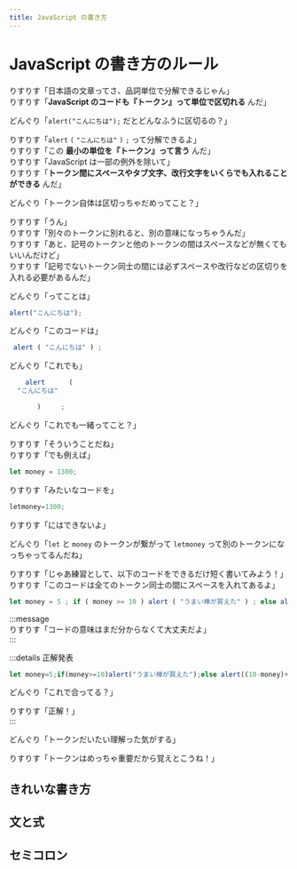 ```yaml
---
title: JavaScript の書き方
---
```


# JavaScript の書き方のルール

りすりす「日本語の文章ってさ、品詞単位で分解できるじゃん」  
りすりす「**JavaScript のコードも『トークン』って単位で区切れる** んだ」

どんぐり「`alert("こんにちは");` だとどんなふうに区切るの？」

りすりす「`alert` `(` `"こんにちは"` `)` `;` って分解できるよ」  
りすりす「この **最小の単位を『トークン』って言う** んだ」  
りすりす「JavaScript は一部の例外を除いて」  
りすりす「**トークン間にスペースやタブ文字、改行文字をいくらでも入れることができる** んだ」

どんぐり「トークン自体は区切っちゃだめってこと？」

りすりす「うん」  
りすりす「別々のトークンに別れると、別の意味になっちゃうんだ」  
りすりす「あと、記号のトークンと他のトークンの間はスペースなどが無くてもいいんだけど」  
りすりす「記号でないトークン同士の間には必ずスペースや改行などの区切りを入れる必要があるんだ」

どんぐり「ってことは」

```js
alert("こんにちは");
```

どんぐり「このコードは」

```js
 alert ( "こんにちは" ) ;
```

どんぐり「これでも」

```js
    alert      (
  "こんにちは"

       )     ;
```

どんぐり「これでも一緒ってこと？」

りすりす「そういうことだね」  
りすりす「でも例えば」

```js
let money = 1300;
```

りすりす「みたいなコードを」

```js
letmoney=1300;
```

りすりす「にはできないよ」

どんぐり「`let` と `money` のトークンが繋がって `letmoney` って別のトークンになっちゃってるんだね」

りすりす「じゃあ練習として、以下のコードをできるだけ短く書いてみよう！」  
りすりす「このコードは全てのトークン同士の間にスペースを入れてあるよ」

```js
let money = 5 ; if ( money >= 10 ) alert ( "うまい棒が買えた" ) ; else alert ( ( 10 - money ) + "円足りない" ) ;
```

:::message  
りすりす「コードの意味はまだ分からなくて大丈夫だよ」  
:::

:::details 正解発表
```js
let money=5;if(money>=10)alert("うまい棒が買えた");else alert((10-money)+"円足りない");
```

どんぐり「これで合ってる？」

りすりす「正解！」  
:::

どんぐり「トークンだいたい理解った気がする」

りすりす「トークンはめっちゃ重要だから覚えとこうね！」

## きれいな書き方

<!--
いくらトークン同士の間にスペースをいくつ入れても大丈夫だとしても、  
一部の場合を除きソースコードはできるだけきれいに書くべきとされています。  
コードを綺麗に書くことで、後からコードを読んだり他の人がコードを読んだときに分かりやすいなどのメリットがあります。  
逆に汚く書いてしまうとコードが読みにくくなってしまいます。  
  
コードの綺麗な書き方は人によってバラバラですが、  
例えば私の場合、さっきのコードを綺麗に書くと  

```js
let money = 5;
if (money >= 10) alert("うまい棒が買えた");
else alert((10 - money) + "円足りない");
```

となります。  

:::message
JavaScript にはコードを綺麗な形に直してくれる「コード整形ツール」や「フォーマッタ」などと呼ばれるものがいくつかあります。  
その中でも有名なのが「**Prettier**」で、 [Prettier 公式サイトの Playground](//prettier.io/playground) でその動作を試すことができます。  
Prettier を本格的に使う場合は Node.js の知識が必要となってしまうため、この本では詳しく解説しません。  
この本でのソースコードは基本的に Prettier の標準設定で整形しています。  
:::
-->

## 文と式

## セミコロン
